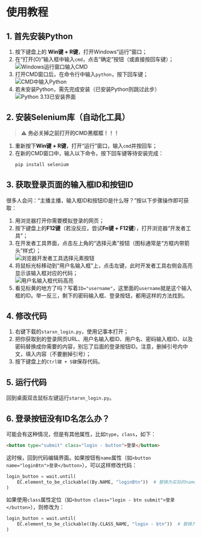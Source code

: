 # 使用教程


## 1. 首先安装Python
1. 按下键盘上的 **Win键 + R键**，打开Windows“运行”窗口；
2. 在“打开(O)”输入框中输入`cmd`，点击“确定”按钮（或直接按回车键）；  
   ![Windows运行窗口输入CMD](https://github.com/user-attachments/assets/92825e5f-cfb6-4f2a-982b-6591f7bf6375)
3. 打开CMD窗口后，在命令行中输入`python`，按下回车键；  
   ![CMD中输入Python](https://github.com/user-attachments/assets/f3910cf7-4209-49ef-b06b-517e578aac57)
4. 若未安装Python，需先完成安装（已安装Python则跳过此步） 
   ![Python 3.13已安装界面](https://github.com/user-attachments/assets/ffea4173-e437-4f5f-8937-1ca9759d4e8a)

## 2. 安装Selenium库（自动化工具）
> ⚠️ **务必关掉之前打开的CMD黑框框！！！**

1. 重新按下**Win键 + R键**，打开“运行”窗口，输入`cmd`并按回车；
2. 在新的CMD窗口中，输入以下命令，按下回车键等待安装完成：  
   ```bash
   pip install selenium
   ```

## 3. 获取登录页面的输入框ID和按钮ID
很多人会问：“主播主播，输入框ID和按钮ID是什么呀？”按以下步骤操作即可获取：
1. 用浏览器打开你需要模拟登录的网页；
2. 按下键盘上的**F12键**（若没反应，尝试**Fn键 + F12键**），打开浏览器“开发者工具”；
3. 在开发者工具界面，点击左上角的“选择元素”按钮（图标通常是“方框内带箭头”样式）；  
   ![浏览器开发者工具选择元素按钮](https://github.com/user-attachments/assets/d8347fb6-766f-4c2d-823f-c815e1c1aea3)
4. 将鼠标光标移动到“用户名输入框”上，点击左键，此时开发者工具右侧会高亮显示该输入框对应的代码；  
   ![用户名输入框代码高亮](https://github.com/user-attachments/assets/62dd8964-56ab-4900-8c8f-3f963d3bac9b)
5. 看见标黄的地方了吗？写着`ID="username"`，这里面的`username`就是这个输入框的ID。举一反三，剩下的密码输入框、登录按钮，都用这样的方法找到。

## 4. 修改代码
1. 右键下载的`starxn_login.py`，使用记事本打开；
2. 把你获取到的登录网页URL、用户名输入框ID、用户名、密码输入框ID、以及密码替换成你需要的内容，别忘了后面的登录按钮ID。注意，删掉引号内中文，填入内容（不要删掉引号）；
3. 按下键盘上的`Ctrl键 + S键`保存代码。

## 5. 运行代码
回到桌面双击鼠标左键运行`starxn_login.py`。

## 6. 登录按钮没有ID名怎么办？
可能会有这种情况，但是有其他属性，比如`type`，`class`，如下：
```html
<button type="submit" class="login - button">登录</button>
```
这时候，回到代码编辑界面。如果按钮有`name`属性（如`<button name="loginBtn">登录</button>`），可以这样修改代码：
```python
login_button = wait.until(
    EC.element_to_be_clickable((By.NAME, "loginBtn"))  # 替换为实际的name值
)
```
如果使用`class`属性定位（如`<button class="login - btn submit">登录</button>`），则修改为：
```python
login_button = wait.until(
    EC.element_to_be_clickable((By.CLASS_NAME, "login - btn"))  # 替换为实际的class
)
```
